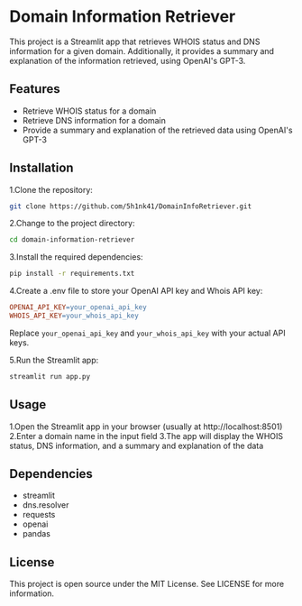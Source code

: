 # Domain Information Retriever
This project is a Streamlit app that retrieves WHOIS status and DNS information for a given domain. Additionally, it provides a summary and explanation of the information retrieved, using OpenAI's GPT-3.

## Features
- Retrieve WHOIS status for a domain
- Retrieve DNS information for a domain
- Provide a summary and explanation of the retrieved data using OpenAI's GPT-3

## Installation
1.Clone the repository:

```bash
git clone https://github.com/5h1nk41/DomainInfoRetriever.git
```

2.Change to the project directory:
```bash
cd domain-information-retriever
```

3.Install the required dependencies:
```bash
pip install -r requirements.txt
```

4.Create a .env file to store your OpenAI API key and Whois API key:
```makefile
OPENAI_API_KEY=your_openai_api_key
WHOIS_API_KEY=your_whois_api_key
```
Replace `your_openai_api_key` and `your_whois_api_key` with your actual API keys.

5.Run the Streamlit app:
```bash
streamlit run app.py
```

## Usage
1.Open the Streamlit app in your browser (usually at http://localhost:8501)
2.Enter a domain name in the input field
3.The app will display the WHOIS status, DNS information, and a summary and explanation of the data

## Dependencies
- streamlit
- dns.resolver
- requests
- openai
- pandas

## License
This project is open source under the MIT License. See LICENSE for more information.
